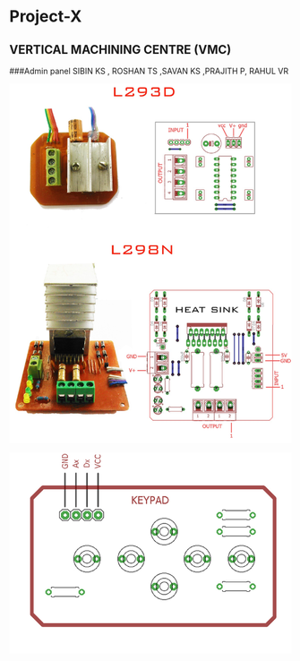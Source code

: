 # Project-X
## VERTICAL MACHINING CENTRE (VMC)

###Admin panel SIBIN KS , ROSHAN TS ,SAVAN KS ,PRAJITH P, RAHUL VR

<p align="center"><img src="images/info01s.jpg" width="600"></center></p>
<p align="center"><img src="images/keypad_info.jpg" width="600"></center></p>




